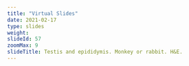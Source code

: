 ```yaml
---
title: "Virtual Slides"
date: 2021-02-17
type: slides
weight:
slideId: 57
zoomMax: 9
slideTitle: Testis and epididymis. Monkey or rabbit. H&E.
---
```

